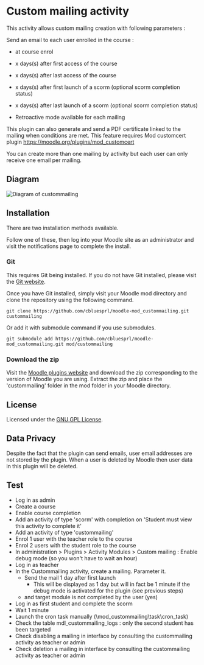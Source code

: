 # Custom mailing activity

This activity allows custom mailing creation with following parameters :

Send an email to each user enrolled in the course :

* at course enrol
* x days(s) after first access of the course
* x days(s) after last access of the course
* x days(s) after first launch of a scorm (optional scorm completion status)
* x days(s) after last launch of a scorm (optional scorm completion status)

* Retroactive mode available for each mailing
  
This plugin can also generate and send a PDF certificate linked to the mailing when conditions are met.
This feature requires Mod customcert plugin https://moodle.org/plugins/mod_customcert

You can create more than one mailing by activity but each user can only receive one email per mailing.

## Diagram
![Diagram of custommailing](./pix/custommailing_diagram.png)

## Installation

There are two installation methods available. 

Follow one of these, then log into your Moodle site as an administrator and visit the notifications page to complete the install.

### Git

This requires Git being installed. If you do not have Git installed, please visit the [Git website](https://git-scm.com/downloads "Git website").

Once you have Git installed, simply visit your Moodle mod directory and clone the repository using the following command.

```
git clone https://github.com/cbluesprl/moodle-mod_custommailing.git custommailing
```

Or add it with submodule command if you use submodules.

```
git submodule add https://github.com/cbluesprl/moodle-mod_custommailing.git mod/custommailing
```

### Download the zip

Visit the [Moodle plugins website](https://moodle.org/plugins/mod_custommailing "Moodle plugins website") and download the zip corresponding to the version of Moodle you are using. Extract the zip and place the 'custommailing' folder in the mod folder in your Moodle directory.

## License

Licensed under the [GNU GPL License](http://www.gnu.org/copyleft/gpl.html).

## Data Privacy

Despite the fact that the plugin can send emails, user email addresses are not stored by the plugin.
When a user is deleted by Moodle then user data in this plugin will be deleted.

## Test

* Log in as admin
* Create a course
* Enable course completion
* Add an activity of type 'scorm' with completion on 'Student must view this activity to complete it'
* Add an activity of type 'custommailing'
* Enrol 1 user with the teacher role to the course
* Enrol 2 users with the student role to the course
* In administration > Plugins > Activity Modules > Custom mailing : Enable debug mode (so you won't have to wait an hour)
* Log in as teacher
* In the Custommailing activity, create a mailing. Parameter it.
  * Send the mail 1 day after first launch
    * This will be displayed as 1 day but will in fact be 1 minute if the debug mode is activated for the plugin (see previous steps)
  * and target module is not completed by the user (yes)
* Log in as first student and complete the scorm
* Wait 1 minute
* Launch the cron task manually (\mod_custommailing\task\cron_task)
* Check the table mdl_custommailing_logs : only the second student has been targeted
* Check disabling a mailing in interface by consulting the custommailing activity as teacher or admin
* Check deletion a mailing in interface by consulting the custommailing activity as teacher or admin

